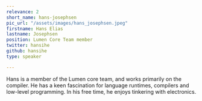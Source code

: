 ```yaml
---
relevance: 2
short_name: hans-josephsen
pic_url: "/assets/images/hans_josephsen.jpeg"
firstname: Hans Elias
lastname: Josephsen
position: Lumen Core Team member
twitter: hansihe
github: hansihe
type: speaker

---
```

Hans is a member of the Lumen core team, and works primarily on the compiler. He has a keen fascination for language runtimes, compilers and low-level programming. In his free time, he enjoys tinkering with electronics.
